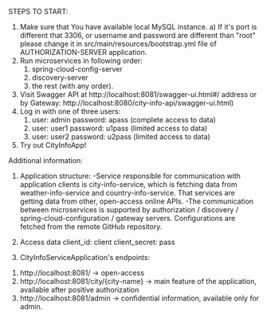 STEPS TO START:
1. Make sure that You have available local MySQL instance. 
	a) If it's port is different that 3306, or username and password are different than "root" 
	please change it in src/main/resources/bootstrap.yml file of AUTHORIZATION-SERVER application.
2. Run microservices in following order:
	1) spring-cloud-config-server
	2) discovery-server
	3) the rest (with any order).
3. Visit Swagger API at http://localhost:8081/swagger-ui.html#/ address or by Gateway: http://localhost:8080/city-info-api/swagger-ui.html)
4. Log in with one of three users:
	1) user: admin password: apass (complete access to data)
	2) user: user1 password: u1pass (limited access to data)
	3) user: user2 password: u2pass (limited access to data)
5. Try out CityInfoApp!

	
Additional information:

1. Application structure:
-Service responsible for communication with application clients is city-info-service, which is fetching data from 
weather-info-service and country-info-service. That services are getting data from other, open-access online APIs.
-The communication between microservices is supported by authorization / discovery / spring-cloud-configuration / 
gateway servers. Configurations are fetched from the remote GitHub repository.

2. Access data
client_id: client
client_secret: pass

3. CityInfoServiceApplication's endpoints:
1) http://localhost:8081/ -> open-access
2) http://localhost:8081/city/{city-name} -> main feature of the application, available after positive authorization
3) http://localhost:8081/admin -> confidential information, available only for admin.